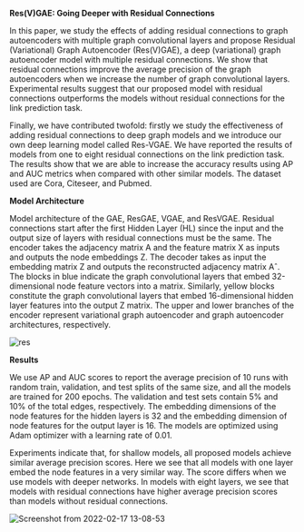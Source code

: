 **Res(V)GAE: Going Deeper with Residual Connections**

 In this paper, we study the effects
of adding residual connections to graph autoencoders with multiple graph convolutional layers and propose Residual (Variational) Graph Autoencoder (Res(V)GAE), a deep (variational) graph autoencoder model with multiple residual connections. We show that residual connections improve the average precision of the graph autoencoders when we increase the number of graph convolutional layers. Experimental results suggest that our proposed model with residual connections outperforms the models without residual connections for the link prediction task.

Finally, we have contributed twofold: firstly we study the effectiveness of adding residual connections to deep graph models and we introduce our own deep learning model called Res-VGAE. We have reported the results of models from one to eight residual connections on the link prediction task. The results show that  we are able to increase the accuracy results using AP and AUC metrics when compared with other similar models. The dataset used are Cora, Citeseer, and Pubmed.


**Model Architecture**

Model architecture of the GAE, ResGAE, VGAE, and ResVGAE. Residual connections start after the first Hidden Layer (HL) since the input and the
output size of layers with residual connections must be the same. The encoder takes the adjacency matrix A and the feature matrix X as inputs and outputs
the node embeddings Z. The decoder takes as input the embedding matrix Z and outputs the reconstructed adjacency matrix Aˆ. The blocks in blue indicate
the graph convolutional layers that embed 32-dimensional node feature vectors into a matrix. Similarly, yellow blocks constitute the graph convolutional
layers that embed 16-dimensional hidden layer features into the output Z matrix. The upper and lower branches of the encoder represent variational graph
autoencoder and graph autoencoder architectures, respectively.

![res](https://user-images.githubusercontent.com/34435436/154451968-fe9a7345-e3c2-4d6f-8297-fdabf7625758.png)

**Results**

We use AP and AUC scores to report the average precision of 10 runs with random train, validation, and test splits of the same size, and all the models are trained for 200 epochs. The validation and test sets contain 5\% and 10\% of the total edges, respectively.
The embedding dimensions of the node features for the hidden layers is 32 and the embedding dimension of node features for the output layer is 16. The models are optimized using Adam optimizer with a learning rate of 0.01.

Experiments indicate that, for shallow models, all proposed models achieve similar average precision scores. Here we see that all models with one layer embed the node features in a very similar way. The score differs when we use models with deeper networks. In models with eight layers, we see that models with residual connections have higher average precision scores than models without residual connections.

![Screenshot from 2022-02-17 13-08-53](https://user-images.githubusercontent.com/34435436/154453727-c44014ab-7928-4c1a-a719-84e8546c7a28.png)
